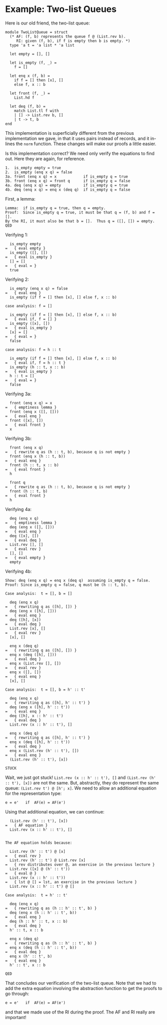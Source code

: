 # Example: Two-list Queues

Here is our old friend, the two-list queue:
```
module TwoListQueue = struct
  (* AF: (f, b) represents the queue f @ (List.rev b).
     RI: given (f, b), if f is empty then b is empty. *)
  type 'a t = 'a list * 'a list

  let empty = [], []

  let is_empty (f, _) = 
    f = []

  let enq x (f, b) =
    if f = [] then [x], []
    else f, x :: b

  let front (f, _) = 
    List.hd f 

  let deq (f, b) =
    match List.tl f with
    | [] -> List.rev b, []
    | t -> t, b
end
```
This implementation is superficially different from the previous implementation
we gave, in that it uses pairs instead of records, and it in-lines the `norm`
function.  These changes will make our proofs a little easier.

Is this implementation correct?  We need only verify the equations to find out.
Here they are again, for reference.

```
1.  is_empty empty = true
2.  is_empty (enq x q) = false
3a. front (enq x q) = x            if is_empty q = true
3b. front (enq x q) = front q      if is_empty q = false
4a. deq (enq x q) = empty          if is_empty q = true
4b. deq (enq x q) = enq x (deq q)  if is_empty q = false
```

First, a lemma:
```
Lemma:  if is_empty q = true, then q = empty.
Proof:  Since is_empty q = true, it must be that q = (f, b) and f = [].
By the RI, it must also be that b = [].  Thus q = ([], []) = empty.
QED
```

Verifying 1:
```
  is_empty empty
=   { eval empty }
  is_empty ([], [])
=   { eval is_empty }
  [] = []
=   { eval = }
  true
```

Verifying 2:
```
  is_empty (enq x q) = false
=   { eval enq }
  is_empty (if f = [] then [x], [] else f, x :: b)

case analysis: f = []

  is_empty (if f = [] then [x], [] else f, x :: b)
=   { eval if, f = [] }
  is_empty ([x], [])
=   { eval is_empty }
  [x] = []
=   { eval = }
  false

case analysis: f = h :: t

  is_empty (if f = [] then [x], [] else f, x :: b)
=   { eval if, f = h :: t }
  is_empty (h :: t, x :: b)
=   { eval is_empty }
  h :: t = []
=   { eval = }
  false
```

Verifying 3a:
```
  front (enq x q) = x
=   { emptiness lemma }
  front (enq x ([], []))
=   { eval enq }
  front ([x], [])
=   { eval front }
  x
```

Verifying 3b:
```
  front (enq x q)
=   { rewrite q as (h :: t, b), because q is not empty }
  front (enq x (h :: t, b))
=   { eval enq }
  front (h :: t, x :: b)
=   { eval front }
  h

  front q
=   { rewrite q as (h :: t, b), because q is not empty }
  front (h :: t, b)
=   { eval front }
  h
```

Verifying 4a:
```
  deq (enq x q)
=   { emptiness lemma }
  deq (enq x ([], []))
=   { eval enq }
  deq ([x], [])
=   { eval deq }
  List.rev [], []
=   { eval rev }
  [], []
=   { eval empty }
  empty
```

Verifying 4b:
```
Show: deq (enq x q) = enq x (deq q)  assuming is_empty q = false.
Proof: Since is_empty q = false, q must be (h :: t, b).

Case analysis:  t = [], b = []

  deq (enq x q)
=   { rewriting q as ([h], []) }
  deq (enq x ([h], []))
=   { eval enq }
  deq ([h], [x])
=   { eval deq }
  List.rev [x], []
=   { eval rev }
  [x], []

  enq x (deq q)
=   { rewriting q as ([h], []) }
  enq x (deq ([h], []))
=   { eval deq }
  enq x (List.rev [], [])
=   { eval rev }
  enq x ([], [])
=   { eval enq }
  [x], []

Case analysis:  t = [], b = h' :: t'

  deq (enq x q) 
=   { rewriting q as ([h], h' :: t') }
  deq (enq x ([h], h' :: t'))
=   { eval enq }
  deq ([h], x :: h' :: t')
=   { eval deq }
  List.rev (x :: h' :: t'), []

  enq x (deq q)
=   { rewriting q as ([h], h' :: t') }
  enq x (deq ([h], h' :: t'))
=   { eval deq }
  enq x (List.rev (h' :: t'), [])
=   { eval enq }
  (List.rev (h' :: t'), [x])

STUCK
```

Wait, we just got stuck!  `List.rev (x :: h' :: t'), []` and 
`(List.rev (h' :: t'), [x])` are not the same.  But, abstractly, they do
represent the same queue: `(List.rev t') @ [h'; x]`.  We need to allow
an additional equation for the representation type:
```
e = e'   if  AF(e) = AF(e')
```

Using that additional equation, we can continue:
```
  (List.rev (h' :: t'), [x])
=   { AF equation }
  List.rev (x :: h' :: t'), []


The AF equation holds because:

  List.rev (h' :: t') @ [x]
=   { eval rev }
  List.rev (h' :: t') @ List.rev [x]
=   { rev distributes over @, an exercise in the previous lecture }
  List.rev ([x] @ (h' :: t'))
=   { eval @ }
  List.rev (x :: h' :: t'))
=   { lst @ [] = lst, an exercise in the previous lecture }
  List.rev (x :: h' :: t') @ []

Case analysis:  t = h' :: t'

  deq (enq x q)
=   { rewriting q as (h :: h' :: t', b) }
  deq (enq x (h :: h' :: t', b))
=   { eval enq }
  deq (h :: h' :: t, x :: b)
=   { eval deq }
  h' :: t, x :: b

  enq x (deq q)
=   { rewriting q as (h :: h' :: t', b) }
  enq x (deq (h :: h' :: t', b))
=   { eval deq }
  enq x (h' :: t', b)
=   { eval enq }
  h' :: t', x :: b

QED
```

That concludes our verification of the two-list queue.  Note that
we had to add the extra equation involving the abstraction function
to get the proofs to go through:
```
e = e'   if  AF(e) = AF(e')
```
and that we made use of the RI during the proof.  The AF and RI
really are important!
